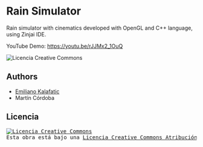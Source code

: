 # Rain Simulator
Rain simulator with cinematics developed with OpenGL and C++ language, using Zinjai IDE.

YouTube Demo: https://youtu.be/rJJMx2_1OuQ

<img alt="Licencia Creative Commons" style="border-width:0" src="https://i.ibb.co/NNYJ67x/rain-Simulator.png" />

## Authors
* [Emiliano Kalafatic](https://github.com/ekalafatic)
* Martín Córdoba

## Licencia
<pre>
<a rel="license" href="http://creativecommons.org/licenses/by-nc-sa/4.0/"><img alt="Licencia Creative Commons" style="border-width:0" src="https://i.creativecommons.org/l/by-nc-sa/4.0/88x31.png" /></a><br />Esta obra está bajo una <a rel="license" href="http://creativecommons.org/licenses/by-nc-sa/4.0/">Licencia Creative Commons Atribución-NoComercial-CompartirIgual 4.0 Internacional</a>. 
<pre>
